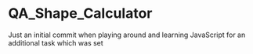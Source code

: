 # QA_Shape_Calculator
 
Just an initial commit when playing around and learning JavaScript for an additional task which was set